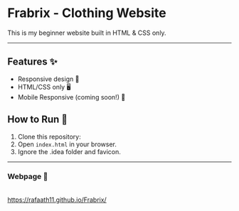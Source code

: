 # Frabrix - Clothing Website 

This is my beginner website built in HTML & CSS only.
<hr>

## Features ✨

- Responsive design 📱
- HTML/CSS only 🖥️
- Mobile Responsive (coming soon!) 💬

## How to Run 🚀

1. Clone this repository: 
2. Open `index.html` in your browser.
3. Ignore the .idea folder and favicon.
<hr>

### Webpage 🔗
 <br>https://rafaath11.github.io/Frabrix/<br>
